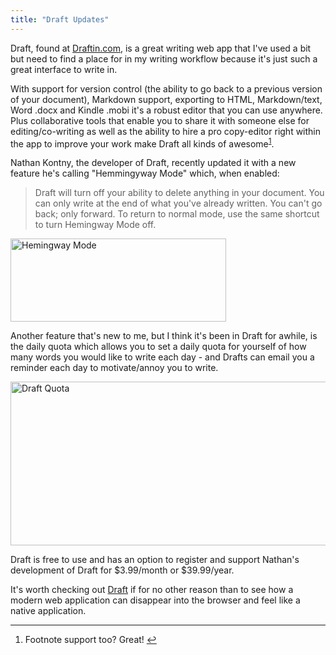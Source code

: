 ```yaml
---
title: "Draft Updates"
---
```

<p>Draft, found at <a href="http://draftin.com">Draftin.com</a>, is a great writing web app that I've used a bit but need to find a place for in my writing workflow because it's just such a great interface to write in.</p>
<p>With support for version control (the ability to go back to a previous version of your document), Markdown support, exporting to HTML, Markdown/text, Word .docx and Kindle .mobi it's a robust editor that you can use anywhere. Plus collaborative tools that enable you to share it with someone else for editing/co-writing as well as the ability to hire a pro copy-editor right within the app to improve your work make Draft all kinds of awesome<sup id="fnref1"><a href="#fn1" rel="footnote">1</a></sup>.</p>
<p>Nathan Kontny, the developer of Draft, recently updated it with a new feature he's calling "Hemmingyway Mode" which, when enabled:</p>
<blockquote><p>
Draft will turn off your ability to delete anything in your document. You can only write at the end of what you've already written. You can't go back; only forward. To return to normal mode, use the same shortcut to turn Hemingway Mode off.
</p></blockquote>
<p><img src="https://chrisenns.com/wp-content/uploads/2013/09/Screen-Shot-2013-09-18-at-9.05.51-AM.png" alt="Hemingway Mode" width="345" height="133" class="aligncenter size-full wp-image-21623" /></p>
<p>Another feature that's new to me, but I think it's been in Draft for awhile, is the daily quota which allows you to set a daily quota for yourself of how many words you would like to write each day - and Drafts can email you a reminder each day to motivate/annoy you to write.</p>
<p><img src="https://chrisenns.com/wp-content/uploads/2013/09/Screen-Shot-2013-09-18-at-9.07.20-AM.png" alt="Draft Quota" width="509" height="262" class="aligncenter size-full wp-image-21624" /></p>
<p>Draft is free to use and has an option to register and support Nathan's development of Draft for $3.99/month or $39.99/year.</p>
<p>It's worth checking out <a href="http://draftin.com">Draft</a> if for no other reason than to see how a modern web application can disappear into the browser and feel like a native application.</p>
<div class="footnotes">
<hr>
<ol>
<li id="fn1">
Footnote support too? Great!&nbsp;<a href="#fnref1" rev="footnote">↩</a>
</li>
</ol>
</div>
